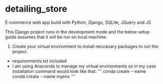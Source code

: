 # detailing_store
E-commerce web app build with Python, Django, SQLite, JQuery and JS

This Django project runs in the development mode and the below setup guide assumes that it will be run on local machine:

1. Create your virtual environment to install neccesary packages to run the project.
  - requirenments.txt included
  - I am using Anaconda to manage my virtual environments so in my case installation command would look like that:
  '''
    conda create --name conda create --name myenv
  '''
